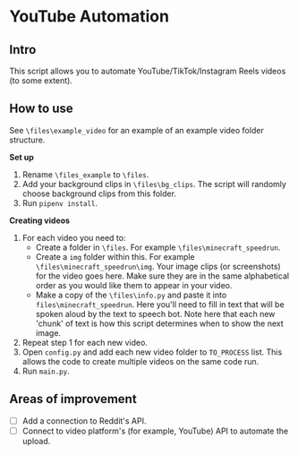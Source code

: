 # YouTube Automation

## Intro
This script allows you to automate YouTube/TikTok/Instagram Reels videos (to some extent).
## How to use

See `\files\example_video` for an example of an example video folder structure.

**Set up**
1. Rename `\files_example` to `\files`.
2. Add your background clips in `\files\bg_clips`. The script will randomly choose background clips from this folder.
3. Run `pipenv install`.

**Creating videos**

1. For each video you need to:
    - Create a folder in `\files`. For example `\files\minecraft_speedrun`.
    - Create a `img` folder within this. For example `\files\minecraft_speedrun\img`. Your image clips (or screenshots) for the video goes here. Make sure they are in the same alphabetical order as you would like them to appear in your video.
    - Make a copy of the `\files\info.py` and paste it into `files\minecraft_speedrun`. Here you'll need to fill in text that will be spoken aloud by the text to speech bot. Note here that each new 'chunk' of text is how this script determines when to show the next image.
2. Repeat step 1 for each new video.
3. Open `config.py` and add each new video folder to `TO_PROCESS` list. This allows the code to create multiple videos on the same code run.
4. Run `main.py`.

## Areas of improvement
- [ ] Add a connection to Reddit's API.
- [ ] Connect to video platform's (for example, YouTube) API to automate the upload.